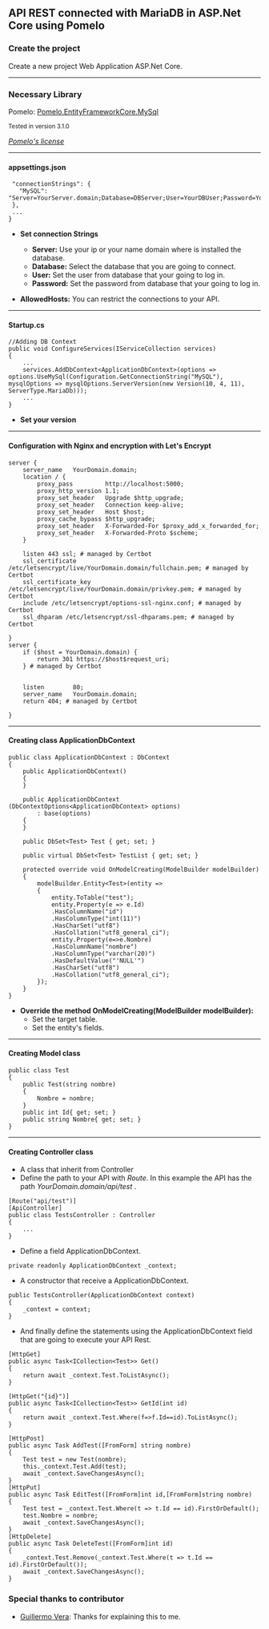 ﻿## API REST connected with MariaDB in ASP.Net Core using Pomelo

### Create the project
Create a new project Web Application ASP.Net Core.

----------------------------------------

### Necessary Library
Pomelo: [Pomelo.EntityFrameworkCore.MySql](https://github.com/PomeloFoundation/Pomelo.EntityFrameworkCore.MySql)

<sub>Tested in version 3.1.0 </sub>
 
*[Pomelo's license](https://github.com/construk/APIRestMariaDB/blob/master/LICENSEPOMELO.txt)*

----------------------------------------


#### appsettings.json

 ```{
  "connectionStrings": {
    "MySQL": "Server=YourServer.domain;Database=DBServer;User=YourDBUser;Password=YourDBPassword;"
  },
  ...
} 
```

* **Set connection Strings**
    * **Server:** Use your ip or your name domain where is installed the database.
    * **Database:** Select the database that you are going to connect.
    * **User:** Set the user from database that your going to log in.
    * **Password:** Set the password from database that your going to log in. 

* **AllowedHosts:** You can restrict the connections to your API.

----------------------------------------

#### Startup.cs

```
//Adding DB Context
public void ConfigureServices(IServiceCollection services)
{
    ...
    services.AddDbContext<ApplicationDbContext>(options => options.UseMySql(Configuration.GetConnectionString("MySQL"), mysqlOptions => mysqlOptions.ServerVersion(new Version(10, 4, 11), ServerType.MariaDb)));
    ...
}
```

* **Set your version**

----------------------------------------

#### Configuration with Nginx and encryption with Let's Encrypt

```
server {
    server_name   YourDomain.domain;
    location / {
        proxy_pass         http://localhost:5000;
        proxy_http_version 1.1;
        proxy_set_header   Upgrade $http_upgrade;
        proxy_set_header   Connection keep-alive;
        proxy_set_header   Host $host;
        proxy_cache_bypass $http_upgrade;
        proxy_set_header   X-Forwarded-For $proxy_add_x_forwarded_for;
        proxy_set_header   X-Forwarded-Proto $scheme;
    }

    listen 443 ssl; # managed by Certbot
    ssl_certificate /etc/letsencrypt/live/YourDomain.domain/fullchain.pem; # managed by Certbot
    ssl_certificate_key /etc/letsencrypt/live/YourDomain.domain/privkey.pem; # managed by Certbot
    include /etc/letsencrypt/options-ssl-nginx.conf; # managed by Certbot
    ssl_dhparam /etc/letsencrypt/ssl-dhparams.pem; # managed by Certbot

}
server {
    if ($host = YourDomain.domain) {
        return 301 https://$host$request_uri;
    } # managed by Certbot


    listen        80;
    server_name   YourDomain.domain;
    return 404; # managed by Certbot

}
```

----------------------------------------

#### Creating class ApplicationDbContext

```
public class ApplicationDbContext : DbContext
{
    public ApplicationDbContext()
    {
    }

    public ApplicationDbContext (DbContextOptions<ApplicationDbContext> options)
        : base(options)
    {
    }

    public DbSet<Test> Test { get; set; }

    public virtual DbSet<Test> TestList { get; set; }
        
    protected override void OnModelCreating(ModelBuilder modelBuilder)
    {
        modelBuilder.Entity<Test>(entity =>
        {
            entity.ToTable("test");
            entity.Property(e => e.Id)
            .HasColumnName("id")
            .HasColumnType("int(11)")
            .HasCharSet("utf8")
            .HasCollation("utf8_general_ci");
            entity.Property(e=>e.Nombre)
            .HasColumnName("nombre")
            .HasColumnType("varchar(20)")
            .HasDefaultValue("'NULL'")
            .HasCharSet("utf8")
            .HasCollation("utf8_general_ci");
        });
    }
}
```
* **Override the method OnModelCreating(ModelBuilder modelBuilder):** 
  * Set the target table.
  * Set the entity's fields.

----------------------------------------

#### Creating Model class

```
public class Test
{
    public Test(string nombre)
    {
        Nombre = nombre;
    }
    public int Id{ get; set; }
    public string Nombre{ get; set; }
}
```

----------------------------------------

#### Creating Controller class

* A class that inherit from Controller
* Define the path to your API with *Route*. In this example the API has the path *YourDomain.domain/api/test* .

```
[Route("api/test")]
[ApiController]
public class TestsController : Controller
{
    ...
}
```

* Define a field ApplicationDbContext.
 
```
private readonly ApplicationDbContext _context;
```

* A constructor that receive a ApplicationDbContext.
 
```
public TestsController(ApplicationDbContext context)
{
    _context = context;
}
```

* And finally define the statements using the ApplicationDbContext field that are going to execute your API Rest.

```
[HttpGet]
public async Task<ICollection<Test>> Get()
{
    return await _context.Test.ToListAsync();
}

[HttpGet("{id}")]
public async Task<ICollection<Test>> GetId(int id)
{
    return await _context.Test.Where(f=>f.Id==id).ToListAsync();
}

[HttpPost]
public async Task AddTest([FromForm] string nombre)
{
    Test test = new Test(nombre);
    this._context.Test.Add(test);
    await _context.SaveChangesAsync();
}
[HttpPut]
public async Task EditTest([FromForm]int id,[FromForm]string nombre)
{
    Test test = _context.Test.Where(t => t.Id == id).FirstOrDefault();
    test.Nombre = nombre;
    await _context.SaveChangesAsync();
}
[HttpDelete]
public async Task DeleteTest([FromForm]int id)
{
    _context.Test.Remove(_context.Test.Where(t => t.Id == id).FirstOrDefault());            
    await _context.SaveChangesAsync();
}
```

### Special thanks to contributor 
* [Guillermo Vera](https://github.com/vfguille96): Thanks for explaining this to me.
